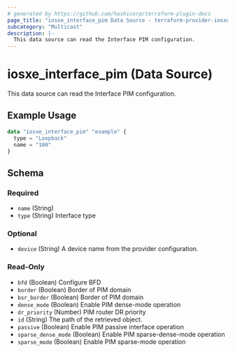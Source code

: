 ```yaml
---
# generated by https://github.com/hashicorp/terraform-plugin-docs
page_title: "iosxe_interface_pim Data Source - terraform-provider-iosxe"
subcategory: "Multicast"
description: |-
  This data source can read the Interface PIM configuration.
---
```


# iosxe_interface_pim (Data Source)

This data source can read the Interface PIM configuration.

## Example Usage

```terraform
data "iosxe_interface_pim" "example" {
  type = "Loopback"
  name = "100"
}
```

<!-- schema generated by tfplugindocs -->
## Schema

### Required

- `name` (String)
- `type` (String) Interface type

### Optional

- `device` (String) A device name from the provider configuration.

### Read-Only

- `bfd` (Boolean) Configure BFD
- `border` (Boolean) Border of PIM domain
- `bsr_border` (Boolean) Border of PIM domain
- `dense_mode` (Boolean) Enable PIM dense-mode operation
- `dr_priority` (Number) PIM router DR priority
- `id` (String) The path of the retrieved object.
- `passive` (Boolean) Enable PIM passive interface operation
- `sparse_dense_mode` (Boolean) Enable PIM sparse-dense-mode operation
- `sparse_mode` (Boolean) Enable PIM sparse-mode operation


